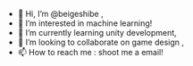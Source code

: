 - 👋 Hi, I’m @beigeshibe ,
- 👀 I’m interested in machine learning!
- 🌱 I’m currently learning unity development,
- 💞️ I’m looking to collaborate on game design ,
- 📫 How to reach me : shoot me a email!

<!---
beigeshibe/beigeshibe is a ✨ special ✨ repository because its `README.md` (this file) appears on your GitHub profile.
You can click the Preview link to take a look at your changes.
--->
